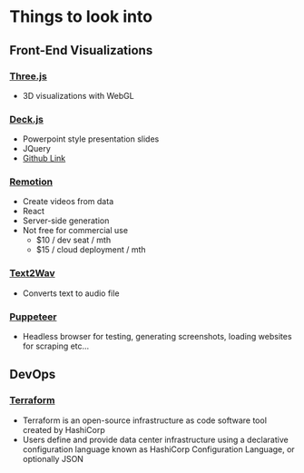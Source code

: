 # Things to look into

## Front-End Visualizations
### [Three.js](https://threejs.org/)
- 3D visualizations with WebGL

### [Deck.js](http://imakewebthings.com/deck.js/)
- Powerpoint style presentation slides
- JQuery
- [Github Link](https://github.com/imakewebthings/deck.js)

### [Remotion](https://www.remotion.dev/)
- Create videos from data
- React
- Server-side generation
- Not free for commercial use
  - $10 / dev seat / mth
  - $15 / cloud deployment / mth

### [Text2Wav](https://github.com/abbr/text2wav.node.js)
- Converts text to audio file

### [Puppeteer](https://github.com/puppeteer/puppeteer)
- Headless browser for testing, generating screenshots, loading websites for scraping etc...

## DevOps
### [Terraform](https://www.terraform.io/)
- Terraform is an open-source infrastructure as code software tool created by HashiCorp
- Users define and provide data center infrastructure using a declarative configuration language known as HashiCorp Configuration Language, or optionally JSON
